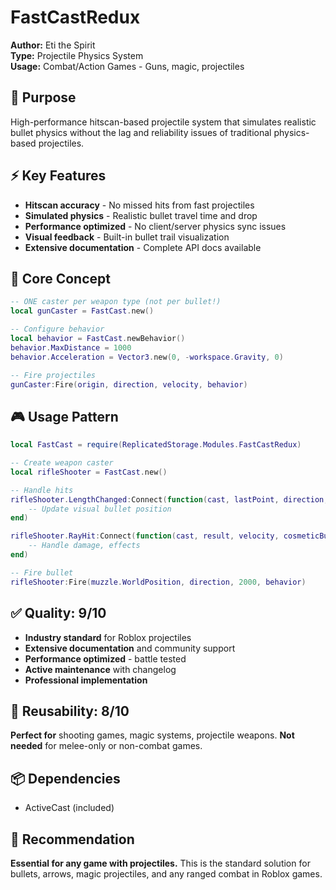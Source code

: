 # FastCastRedux

**Author:** Eti the Spirit  
**Type:** Projectile Physics System  
**Usage:** Combat/Action Games - Guns, magic, projectiles

## 🎯 Purpose
High-performance hitscan-based projectile system that simulates realistic bullet physics without the lag and reliability issues of traditional physics-based projectiles.

## ⚡ Key Features
- **Hitscan accuracy** - No missed hits from fast projectiles
- **Simulated physics** - Realistic bullet travel time and drop
- **Performance optimized** - No client/server physics sync issues
- **Visual feedback** - Built-in bullet trail visualization
- **Extensive documentation** - Complete API docs available

## 📝 Core Concept
```lua
-- ONE caster per weapon type (not per bullet!)
local gunCaster = FastCast.new()

-- Configure behavior
local behavior = FastCast.newBehavior()
behavior.MaxDistance = 1000
behavior.Acceleration = Vector3.new(0, -workspace.Gravity, 0)

-- Fire projectiles
gunCaster:Fire(origin, direction, velocity, behavior)
```

## 🎮 Usage Pattern
```lua
local FastCast = require(ReplicatedStorage.Modules.FastCastRedux)

-- Create weapon caster
local rifleShooter = FastCast.new()

-- Handle hits
rifleShooter.LengthChanged:Connect(function(cast, lastPoint, direction, length, velocity)
    -- Update visual bullet position
end)

rifleShooter.RayHit:Connect(function(cast, result, velocity, cosmeticBulletObject)
    -- Handle damage, effects
end)

-- Fire bullet
rifleShooter:Fire(muzzle.WorldPosition, direction, 2000, behavior)
```

## ✅ **Quality: 9/10**
- **Industry standard** for Roblox projectiles
- **Extensive documentation** and community support  
- **Performance optimized** - battle tested
- **Active maintenance** with changelog
- **Professional implementation**

## 🔧 **Reusability: 8/10**
**Perfect for** shooting games, magic systems, projectile weapons. **Not needed** for melee-only or non-combat games.

## 📦 Dependencies
- ActiveCast (included)

## 🎯 Recommendation
**Essential for any game with projectiles.** This is the standard solution for bullets, arrows, magic projectiles, and any ranged combat in Roblox games.